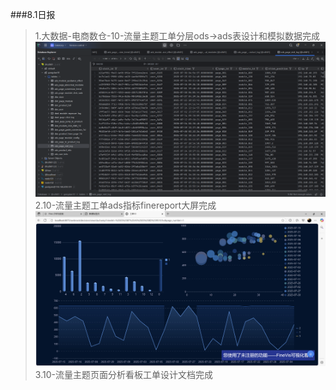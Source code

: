 ###8.1日报
>1.大数据-电商数仓-10-流量主题工单分层ods->ads表设计和模拟数据完成
> ![img.png](img/img.png)
> 2.10-流量主题工单ads指标finereport大屏完成
> ![img.png](img/img1.png)
> 3.10-流量主题页面分析看板工单设计文档完成
